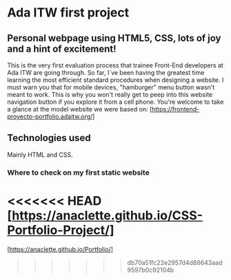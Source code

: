 # Ada ITW first project

## Personal webpage using HTML5, CSS, lots of joy and a hint of excitement!

 This is the very first evaluation process that trainee Front-End developers at Ada ITW are going through. So far, I´ve been having the greatest time learning the most efficient standard procedures when designing a website.
 I must warn you that for mobile devices, "hamburger" menu button wasn't meant to work. This is why you won't really get to peep into this website navigation button if you explore it from a cell phone. You're welcome to take a glance at the model website we were based on:
 [https://frontend-proyecto-portfolio.adaitw.org/]

 ## Technologies used

 Mainly HTML and CSS. 

### Where to check on my first static website

<<<<<<< HEAD
[https://anaclette.github.io/CSS-Portfolio-Project/]
=======
[https://anaclette.github.io/Portfolio/]
>>>>>>> db70a51fc22e2957d4d88643aad9597b0c92104b
